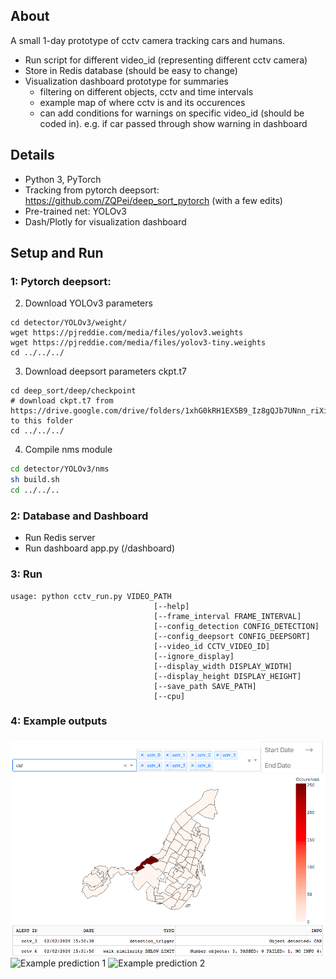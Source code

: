 ## About 

A small 1-day prototype of cctv camera tracking cars and humans. 

- Run script for different video_id (representing different cctv camera)
- Store in Redis database (should be easy to change)
- Visualization dashboard prototype for summaries
  - filtering on different objects, cctv and time intervals
  - example map of where cctv is and its occurences
  - can add conditions for warnings on specific video_id (should be coded in). e.g. if car passed through show warning in dashboard

## Details
- Python 3, PyTorch
- Tracking from pytorch deepsort: https://github.com/ZQPei/deep_sort_pytorch (with a few edits)
- Pre-trained net: YOLOv3
- Dash/Plotly for visualization dashboard



## Setup and Run

### 1: Pytorch deepsort:

2. Download YOLOv3 parameters
```
cd detector/YOLOv3/weight/
wget https://pjreddie.com/media/files/yolov3.weights
wget https://pjreddie.com/media/files/yolov3-tiny.weights
cd ../../../
```

3. Download deepsort parameters ckpt.t7
```
cd deep_sort/deep/checkpoint
# download ckpt.t7 from 
https://drive.google.com/drive/folders/1xhG0kRH1EX5B9_Iz8gQJb7UNnn_riXi6 to this folder
cd ../../../
```  

4. Compile nms module
```bash
cd detector/YOLOv3/nms
sh build.sh
cd ../../..
```
### 2: Database and Dashboard
- Run Redis server
- Run dashboard app.py (/dashboard)

### 3: Run
```
usage: python cctv_run.py VIDEO_PATH
                                [--help] 
                                [--frame_interval FRAME_INTERVAL]
                                [--config_detection CONFIG_DETECTION]
                                [--config_deepsort CONFIG_DEEPSORT]
                                [--video_id CCTV_VIDEO_ID]
                                [--ignore_display]
                                [--display_width DISPLAY_WIDTH]
                                [--display_height DISPLAY_HEIGHT]
                                [--save_path SAVE_PATH]          
                                [--cpu]          
```

### 4: Example outputs
![Visualization app](demo/visualization_app.png)
![Example prediction 1](demo/predict.gif)
![Example prediction 2](demo/predict_2.gif)
